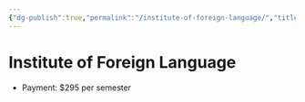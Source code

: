 ```yaml
---
{"dg-publish":true,"permalink":"/institute-of-foreign-language/","title":"Institute of Foreign Language"}
---
```


# Institute of Foreign Language
- Payment: $295 per semester